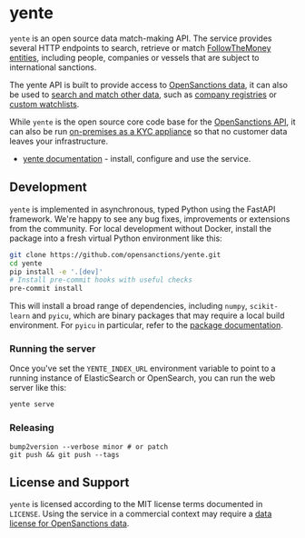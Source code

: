 # yente

`yente` is an open source data match-making API. The service provides several HTTP endpoints to search, retrieve or match [FollowTheMoney entities](https://www.opensanctions.org/docs/entities/), including people, companies or vessels that are subject to international sanctions.

The yente API is built to provide access to [OpenSanctions data](https://www.opensanctions.org/datasets/), it can also be used to [search and match other data](https://www.opensanctions.org/docs/yente/datasets/), such as [company registries](https://www.opensanctions.org/kyb/) or [custom watchlists](https://www.opensanctions.org/docs/yente/datasets/).

While `yente` is the open source core code base for the [OpenSanctions API](https://www.opensanctions.org/api/), it can also be run [on-premises as a KYC appliance](https://www.opensanctions.org/docs/self-hosted/) so that no customer data leaves your infrastructure.

* [yente documentation](https://www.opensanctions.org/docs/yente/) - install, configure and use the service.

## Development

`yente` is implemented in asynchronous, typed Python using the FastAPI framework. We're happy to see any bug fixes, improvements or extensions from the community. For local development without Docker, install the package into a fresh virtual Python environment like this:

```bash
git clone https://github.com/opensanctions/yente.git
cd yente
pip install -e '.[dev]'
# Install pre-commit hooks with useful checks
pre-commit install
```

This will install a broad range of dependencies, including `numpy`, `scikit-learn` and `pyicu`, which are binary packages that may require a local build environment. For `pyicu` in particular, refer to the [package documentation](https://pypi.org/project/PyICU/).

### Running the server

Once you've set the ``YENTE_INDEX_URL`` environment variable to point to a running instance of ElasticSearch or OpenSearch, you can run the web server like this:

```bash
yente serve
```


### Releasing

    bump2version --verbose minor # or patch
    git push && git push --tags

## License and Support

``yente`` is licensed according to the MIT license terms documented in ``LICENSE``. Using the service in a commercial context may require a [data license for OpenSanctions data](https://www.opensanctions.org/licensing/).
